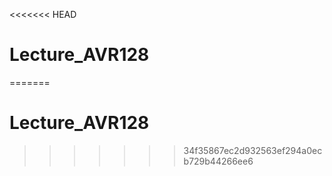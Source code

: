 <<<<<<< HEAD
# Lecture_AVR128
=======
# Lecture_AVR128
>>>>>>> 34f35867ec2d932563ef294a0ecb729b44266ee6
